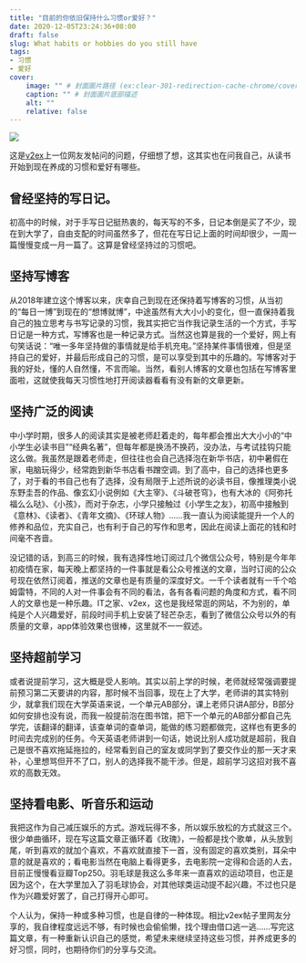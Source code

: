 ```yaml
---
title: "目前的你依旧保持什么习惯or爱好？"
date: 2020-12-05T23:24:36+08:00
draft: false
slug: What habits or hobbies do you still have
tags:
- 习惯
- 爱好
cover:
    image: "" # 封面圖片路径 (ex:clear-301-redirection-cache-chrome/cover.jpg)
    caption: "" # 封面圖片底部描述
    alt: ""
    relative: false
---
```

![](https://rmt.dogedoge.com/fetch/lucy/storage/xg.jpg)

这是[v2ex](https://www.v2ex.com/t/731750)上一位网友发帖问的问题，仔细想了想，这其实也在问我自己，从读书开始到现在养成的习惯和爱好有哪些。

## 曾经坚持的写日记。

初高中的时候，对于手写日记挺热衷的，每天写的不多，日记本倒是买了不少，现在到大学了，自由支配的时间虽然多了，但花在写日记上面的时间却很少，一周一篇慢慢变成一月一篇了。这算是曾经坚持过的习惯吧。

## 坚持写博客

从2018年建立这个博客以来，庆幸自己到现在还保持着写博客的习惯，从当初的“每日一博”到现在的“想博就博”，中途虽然有大大小小的变化，但一直保持着我自己的独立思考与书写记录的习惯，我其实把它当作我记录生活的一个方式，手写日记是一种方式，写博客也是一种记录方式。当然这也算是我的一个爱好，网上有句笑话说：“唯一多年坚持做的事情就是给手机充电。”坚持某件事情很难，但是坚持自己的爱好，并最后形成自己的习惯，是可以享受到其中的乐趣的。写博客对于我的好处，懂的人自然懂，不言而喻。当然，看别人博客的文章也包括在写博客里面啦，这就使我每天习惯性地打开阅读器看看有没有新的文章更新。

## 坚持广泛的阅读

中小学时期，很多人的阅读其实是被老师赶着走的，每年都会推出大大小小的“中小学生必读书目”“经典名著”，但每年都是换汤不换药，没办法，与考试挂钩只能这么做。我虽然是跟着老师走，但往往也会自己选择泡在新华书店，初中暑假在家，电脑玩得少，经常跑到新华书店看书蹭空调。到了高中，自己的选择也更多了，对于看的书自己也有了选择，没有局限于上述所说的必读书目，像推理类小说东野圭吾的作品、像玄幻小说例如《大主宰》、《斗破苍穹》，也有大冰的《阿弥托福么么哒》、《小孩》，而对于杂志，小学只接触过《小学生之友》，初高中接触到《意林》、《读者》、《青年文摘》、《环球人物》……我一直认为阅读能提升一个人的修养和品位，充实自己，也有利于自己的写作和思考，因此在阅读上面花的钱和时间毫不吝啬。

没记错的话，到高三的时候，我有选择性地订阅过几个微信公众号，特别是今年年初疫情在家，每天晚上都坚持的一件事就是看公众号推送的文章，当时订阅的公众号现在依然订阅着，推送的文章也是有质量的深度好文。一千个读者就有一千个哈姆雷特，不同的人对一件事会有不同的看法，各有各看问题的角度和方式，看不同人的文章也是一种乐趣。IT之家、v2ex，这也是我经常逛的网站，不为别的，单纯是个人兴趣爱好，前段时间手机上安装了轻芒杂志，看到了微信公众号以外的有质量的文章，app体验效果也很棒，这里就不一一叙述。

## 坚持超前学习

或者说提前学习，这大概是受人影响。其实以前上学的时候，老师就经常强调要提前预习第二天要讲的内容，那时候不当回事，现在上了大学，老师讲的其实特别少，就拿我们现在大学英语来说，一个单元AB部分，课上老师只讲A部分，B部分如何安排也没有说，而我一般提前泡在图书馆，把下一个单元的AB部分都自己先学完，该翻译的翻译，该查单词的查单词，能做的练习题都做完，这样也有更多的时间去完成别的任务。今天英语老师讲到一句话，她说比别人成功就是超前，我自己是很不喜欢拖延拖拉的，经常看到自己的室友或同学到了要交作业的那一天才来补，心里想骂但开不了口，别人的选择我不能干涉。但是，超前学习这招对我不喜欢的高数无效。

## 坚持看电影、听音乐和运动

我把这作为自己减压娱乐的方式。游戏玩得不多，所以娱乐放松的方式就这三个。很少单曲循环，现在写这篇文章正循环着《玫瑰》，一般都是找个歌单，从头放到尾，听到喜欢的就加个喜欢，不喜欢就直接下一首，没有固定的喜欢类别，耳朵中意的就是喜欢的；看电影当然在电脑上看得更多，去电影院一定得和合适的人去，目前正慢慢看豆瓣Top250。羽毛球是我这么多年来一直喜欢的运动项目，也正是因为这个，在大学里加入了羽毛球协会，对其他球类运动提不起兴趣，不过也只是作为兴趣爱好罢了，自己打得开心即可。

个人认为，保持一种或多种习惯，也是自律的一种体现。相比v2ex帖子里网友分享的，我自律程度远远不够，有时候也会偷偷懒，找个理由借口逃一逃……写完这篇文章，有一种重新认识自己的感觉，希望未来继续坚持这些习惯，并养成更多的好习惯，同时，也期待你们的分享与交流。
